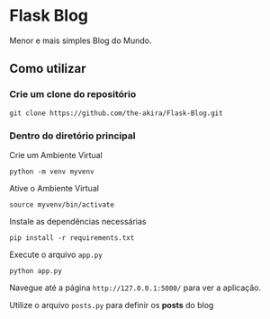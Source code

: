 # Flask Blog

Menor e mais simples Blog do Mundo.

## Como utilizar

### Crie um clone do repositório

```
git clone https://github.com/the-akira/Flask-Blog.git
```

### Dentro do diretório principal

Crie um Ambiente Virtual

```
python -m venv myvenv
```

Ative o Ambiente Virtual

```
source myvenv/bin/activate
```

Instale as dependências necessárias

```
pip install -r requirements.txt
```

Execute o arquivo `app.py`

```
python app.py
```

Navegue até a página `http://127.0.0.1:5000/` para ver a aplicação.

Utilize o arquivo `posts.py` para definir os **posts** do blog
